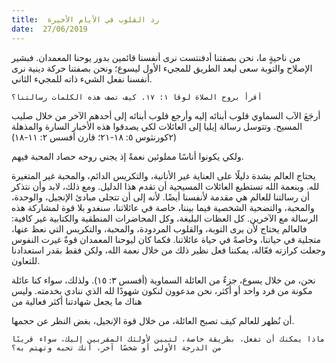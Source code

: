 ```yaml
---
title:  رد القلوب في الأيام الأخيرة
date:  27/06/2019
---
```


من ناحيةٍ ما، نحن بصفتنا أدفنتست نرى أنفسنا قائمين بدور يوحنا المعمدان. فبشير الإصلاح والتوبة سعى ليعد الطريق للمجيء الأول ليسوع؛ ونحن بصفتنا حركة دينية نرى أنفسنا نفعل الشيء ذاته للمجيء الثاني.

`أقرأ بروح الصلاة لوقا ١: ١٧. كيف تصف هذه الكلمات رسالتنا؟`

أرجَعَ الآب السماوي قلوب أبنائه إليه وأرجع قلوب أبنائه إلى أحدهم الآخر من خلال صليب المسيح. وتتوسل رسالة إيليا إلى العائلات لكي يصدقوا هذه الأخبار السارة والمذهلة (٢كورنثوس ٥: ١٨-٢١؛ قارن أفسس ٢: ١١-١٨)

ولكي يكونوا أناسًا مملوئين نعمةً إذ يجني روحه حصاد المحبة فيهم.

يحتاج العالم بشدة دليلًا على العناية غير الأنانية، والتكريس الدائم، والمحبة غير المتغيرة لله. وبنعمة الله تستطيع العائلات المسيحية أن تقدم هذا الدليل. ومع ذلك، لابد وأن نتذكر أن رسالتنا للعالم هي مقدمة لأنفسنا أيضًا. لأنه إلى أن تتجلى مبادئ الإنجيل، والوحدة، والمحبة، والتضحية الشخصية فيما بيننا، خاصة في عائلاتنا، سنغدو بلا قوة لمشاركة هذه الرسالة مع الآخرين. كل العظات البليغة، وكل المحاضرات المنطقية والكتابية غير كافية: فالعالم يحتاج لأن يرى التوبة، والقلوب المردودة، والمحبة، والتكريس التي نعظ عنها، متجلية في حياتنا، وخاصةً في حياة عائلاتنا. فكما كان ليوحنا المعمدان قوةٌ غيرت النفوس وجعلت كرازته فعّالة، يمكننا فعل نظير ذلك من خلال نعمة الله، ولكن فقط بقدر استعدادنا للتعاون.

نحن، من خلال يسوع، جزءٌ من العائلة السماوية (أفسس ٣: ١٥). ولذلك، سواء كنا عائلة مكونة من فرد واحد أو أكثر، نحن مدعوون لنكون شهودًا لله الذي ننادي بخدمته. وليس هناك ما يجعل شهادتنا أكثر فعالية من

أن نُظهر للعالم كيف تصبح العائلة، من خلال قوة الإنجيل، بغض النظر عن حجمها.

`ماذا يمكنك أن تفعل، بطريقة خاصة، لتبين لأولئك المقربين إليك، سواء قريبًا من الدرجة الأولى أو شخصًا آخر، أنك تحبه وتهتم به؟`